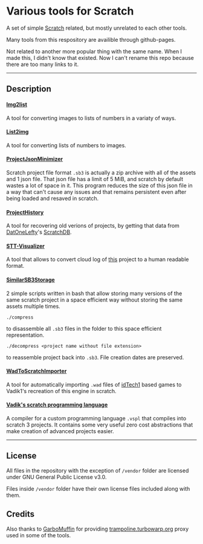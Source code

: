# Various tools for Scratch

A set of simple [Scratch](https://en.wikipedia.org/wiki/Scratch_(programming_language)) related, but mostly unrelated to each other tools.

Many tools from this respository are availible through github-pages.


Not related to another more popular thing with the same name.
When I made this, I didn't know that existed. Now I can't rename
this repo because there are too many links to it.

---

## Description

#### [Img2list](https://xeltalliv.github.io/ScratchTools/Img2list/)

A tool for converting images to lists of numbers in a variaty of ways.


#### [List2img](https://xeltalliv.github.io/ScratchTools/List2img/)

A tool for converting lists of numbers to images.


#### [ProjectJsonMinimizer](https://xeltalliv.github.io/ScratchTools/ProjectJsonMinimizer/)

Scratch project file format `.sb3` is actually a zip archive with all of the assets and 1 json file.
That json file has a limit of 5 MiB, and scratch by default wastes a lot of space in it.
This program reduces the size of this json file in a way that can't cause any issues and that remains
persistent even after being loaded and resaved in scratch.


#### [ProjectHistory](https://xeltalliv.github.io/ScratchTools/ProjectHistory/)

A tool for recovering old verions of projects, by getting that data
from [DatOneLefty](https://scratch.mit.edu/users/DatOneLefty/)'s [ScratchDB](https://scratchdb.lefty.one/).


#### [STT-Visualizer](https://xeltalliv.github.io/ScratchTools/STT_Visualizer/)

A tool that allows to convert cloud log of [this](https://scratch.mit.edu/projects/555383076/) project to a human readable format.


#### [SimilarSB3Storage](https://github.com/Xeltalliv/ScratchTools/tree/main/SimilarSB3Storage)

2 simple scripts written in bash that allow storing many versions of the same scratch project in a
space efficient way without storing the same assets multiple times.

```
./compress
```
to disassemble all `.sb3` files in the folder to this space efficient representation.

``` 
./decompress <project name without file extension>
```
to reassemble project back into `.sb3`. File creation dates are preserved.


#### [WadToScratchImporter](https://xeltalliv.github.io/ScratchTools/WadToScratchImporter/)

A tool for automatically importing `.wad` files of [idTech1](https://en.wikipedia.org/wiki/Doom_engine) based games to Vadik1's recreation of this engine in scratch.


#### [Vadik's scratch programming language](https://xeltalliv.github.io/ScratchTools/ProgLang/)

A compiler for a custom programming language `.vspl` that compiles into scratch 3 projects.
It contains some very useful zero cost abstractions that make creation of advanced projects easier.

---

## License

All files in the repository with the exception of `/vendor` folder are licensed under GNU General Public License v3.0.

Files inside `/vendor` folder have their own license files included along with them.

## Credits

Also thanks to [GarboMuffin](https://github.com/GarboMuffin) for providing [trampoline.turbowarp.org](https://trampoline.turbowarp.org/) proxy used in some of the tools.